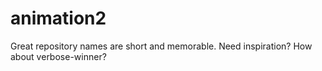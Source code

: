 # animation2
Great repository names are short and memorable. Need inspiration? How about verbose-winner?
